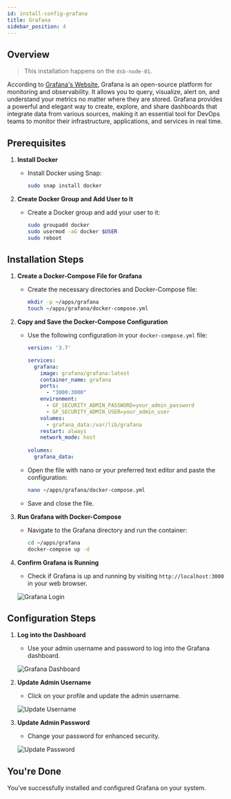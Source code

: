 ```yaml
---
id: install-config-grafana  
title: Grafana  
sidebar_position: 4  
---
```


## Overview

> This installation happens on the `dsb-node-01`.

According to [Grafana's Website], Grafana is an open-source platform for monitoring and observability. It allows you to query, visualize, alert on, and understand your metrics no matter where they are stored. Grafana provides a powerful and elegant way to create, explore, and share dashboards that integrate data from various sources, making it an essential tool for DevOps teams to monitor their infrastructure, applications, and services in real time.

## Prerequisites

1. **Install Docker**

   - Install Docker using Snap:

     ```bash
     sudo snap install docker
     ```

2. **Create Docker Group and Add User to It**

   - Create a Docker group and add your user to it:

     ```bash
     sudo groupadd docker
     sudo usermod -aG docker $USER
     sudo reboot
     ```

## Installation Steps

1. **Create a Docker-Compose File for Grafana**

   - Create the necessary directories and Docker-Compose file:

     ```bash
     mkdir -p ~/apps/grafana
     touch ~/apps/grafana/docker-compose.yml
     ```

2. **Copy and Save the Docker-Compose Configuration**

   - Use the following configuration in your `docker-compose.yml` file:

     ```yaml
     version: '3.7'

     services:
       grafana:
         image: grafana/grafana:latest
         container_name: grafana
         ports:
           - "3000:3000"
         environment:
           - GF_SECURITY_ADMIN_PASSWORD=your_admin_password
           - GF_SECURITY_ADMIN_USER=your_admin_user
         volumes:
           - grafana_data:/var/lib/grafana
         restart: always
         network_mode: host
         
     volumes:
       grafana_data:
     ```

   - Open the file with nano or your preferred text editor and paste the configuration:

     ```bash
     nano ~/apps/grafana/docker-compose.yml
     ```

   - Save and close the file.

3. **Run Grafana with Docker-Compose**

   - Navigate to the Grafana directory and run the container:

     ```bash
     cd ~/apps/grafana
     docker-compose up -d
     ```

4. **Confirm Grafana is Running**

   - Check if Grafana is up and running by visiting `http://localhost:3000` in your web browser.

   ![Grafana Login](/img/projects/devsecops-home-lab/installation-and-configuration/grafana-login-dashboard.png)

## Configuration Steps

1. **Log into the Dashboard**

   - Use your admin username and password to log into the Grafana dashboard.

   ![Grafana Dashboard](/img/projects/devsecops-home-lab/installation-and-configuration/grafana-admin-pass-login.png)

2. **Update Admin Username**

   - Click on your profile and update the admin username.

   ![Update Username](/img/projects/devsecops-home-lab/installation-and-configuration/grafana-profile-config.png)

3. **Update Admin Password**

   - Change your password for enhanced security.

   ![Update Password](/img/projects/devsecops-home-lab/installation-and-configuration/grafana-change-admin-pass.png)

## You're Done

You’ve successfully installed and configured Grafana on your system.

<!-- Sources -->
[Grafana's Website]: https://grafana.com/docs/grafana/latest/getting-started/what-is-grafana/
